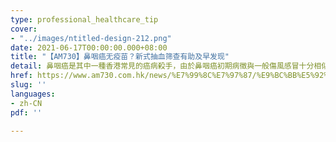 ```yaml
---
type: professional_healthcare_tip
cover:
- "../images/ntitled-design-212.png"
date: 2021-06-17T00:00:00.000+08:00
title: "【AM730】鼻咽癌无疫苗？新式抽血筛查有助及早发现"
detail: 鼻咽癌是其中一種香港常見的癌病殺手，由於鼻咽癌初期病徵與一般傷風感冒十分相似，故很容易被忽略，到了病情漸趨嚴重，經診斷後很多時已屬中晚期。
href: https://www.am730.com.hk/news/%E7%99%8C%E7%97%87/%E9%BC%BB%E5%92%BD%E7%99%8C%E7%84%A1%E3%80%8C%E7%96%AB%E8%8B%97%E3%80%8D%EF%BC%9F-%E6%96%B0%E5%BC%8F%E6%8A%BD%E8%A1%80%E7%AF%A9%E6%9F%A5%E6%9C%89%E5%8A%A9%E5%8F%8A%E6%97%A9%E7%99%BC%E7%8F%BE-267486
slug: ''
languages:
- zh-CN
pdf: ''

---
```

